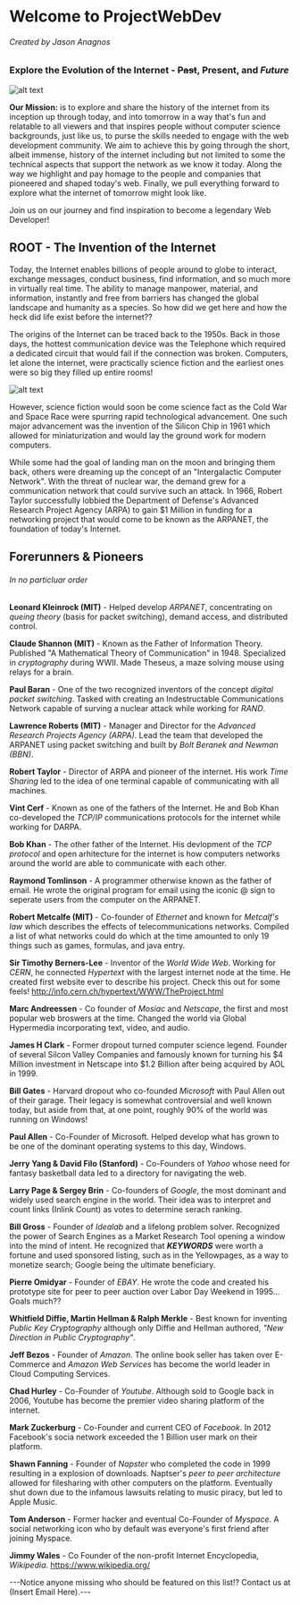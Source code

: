 # Welcome to **ProjectWebDev**
###### Created by Jason Anagnos
### Explore the Evolution of the Internet - ~~Past~~, **Present**, and **_Future_** 
![alt text](https://images.unsplash.com/photo-1451187580459-43490279c0fa?ixid=MnwxMjA3fDB8MHxzZWFyY2h8NHx8aW50ZXJuZXR8ZW58MHx8MHx8&ixlib=rb-1.2.1&auto=format&fit=crop&w=500&q=60 "nasa")  

**Our Mission:** is to explore and share the history of the internet from its inception up through today, and into tomorrow in a way that's fun and relatable to all viewers and that  inspires people without computer science backgrounds, just like us, to purse the skills needed to engage with the web development community. We aim to achieve this by going through the short, albeit immense, history of the internet including but not limited to some the technical aspects that support the network as we know it today. Along the way we highlight and pay homage to the people and companies that pioneered and shaped today's web. Finally, we pull everything forward to explore what the internet of tomorrow might look like.  

Join us on our journey and find inspiration to become a legendary Web Developer!

## ROOT - The Invention of the Internet

Today, the Internet enables billions of people around to globe to interact, exchange messages, conduct business, find information, and so much more in virtually real time.
The ability to manage manpower, material, and information, instantly and free from barriers has changed the global landscape and humanity as a species. So how did we get here and how the heck did life exist before the internet??

The origins of the Internet can be traced back to the 1950s. Back in those days, the hottest communication device was the Telephone which required a dedicated circuit that would fail if the connection was broken. Computers, let alone the internet, were practically science fiction and the earliest ones were so big they filled up entire rooms!  

![alt text](http://1.bp.blogspot.com/-0JIpYaBYwAg/VbFIJvzujuI/AAAAAAAACAE/9-Uj6Sh-xas/s1600/121121034453-witch-computer-restoration-uk-story-top.jpg)  

However, science fiction would soon be come science fact as the Cold War and Space Race were spurring rapid technological advancement. One such major advancement was the invention of the Silicon Chip in 1961 which allowed for miniaturization and would lay the ground work for modern computers.  

While some had the goal of landing man on the moon and bringing them back, others were dreaming up the concept of an "Intergalactic Computer Network". With the threat of nuclear war, the demand grew for a communication network that could survive such an attack. In 1966, Robert Taylor successfully lobbied the Department of Defense's Advanced Research Project Agency (ARPA) to gain $1 Million in funding for a networking project that would come to be known as the ARPANET, the foundation of today's Internet.  



## Forerunners & Pioneers
###### In no particluar order
**Leonard Kleinrock (MIT)** - Helped develop *ARPANET*, concentrating on *queing theory* (basis for packet switching), demand access, and distributed control.  

**Claude Shannon (MIT)** - Known as the Father of Information Theory. Published "A Mathematical Theory of Communication" in 1948. Specialized in *cryptography* during WWII. Made Theseus, a maze solving mouse using relays for a brain. 

**Paul Baran** - One of the two recognized inventors of the concept *digital packet switching*. Tasked with creating an Indestructable Communications Network capable of surving a nuclear attack while working for *RAND*.  

**Lawrence Roberts (MIT)** - Manager and Director for the *Advanced Research Projects Agency (ARPA)*. Lead the team that developed the ARPANET using packet switching and built by *Bolt Beranek and Newman (BBN)*.  

**Robert Taylor** - Director of ARPA and pioneer of the internet. His work *Time Sharing* led to the idea of one terminal capable of communicating with all machines.  

**Vint Cerf** - Known as one of the fathers of the Internet. He and Bob Khan co-developed the *TCP/IP* communications protocols for the internet while working for DARPA.  

**Bob Khan** - The other father of the Internet. His devlopment of the *TCP protocol* and open arhitecture for the internet is how computers networks around the world are able to communicate with each other.  

**Raymond Tomlinson** - A programmer otherwise known as the father of email. He wrote the original program for email using the iconic @ sign to seperate users from the computer on the ARPANET.  

**Robert Metcalfe (MIT)** - Co-founder of *Ethernet* and known for *Metcalf's law* which describes the effects of telecommunications networks. Compiled a list of what networks could do which at the time amounted to only 19 things such as games, formulas, and java entry.  

**Sir Timothy Berners-Lee** - Inventor of the *World Wide Web*. Working for *CERN*, he connected *Hypertext* with the largest internet node at the time. He created first website ever to describe his project. Check this out for some feels! http://info.cern.ch/hypertext/WWW/TheProject.html  

**Marc Andreessen** - Co founder of *Mosiac* and *Netscape*, the first and most popular web broswers at the time. Changed the world via Global Hypermedia incorporating text, video, and audio.  

**James H Clark** - Former dropout turned computer science legend. Founder of several Silcon Valley Companies and famously known for turning his $4 Million investment in Netscape into $1.2 Billion after being acquired by AOL in 1999.  

**Bill Gates** - Harvard dropout who co-founded *Microsoft* with Paul Allen out of their garage. Their legacy is somewhat controversial and well known today, but aside from that, at one point, roughly 90% of the world was running on Windows!  

**Paul Allen** - Co-Founder of Microsoft. Helped develop what has grown to be one of the dominant operating systems to this day, Windows.  

**Jerry Yang & David Filo (Stanford)** - Co-Founders of *Yahoo* whose need for fantasy basketball data led to a directory for navigating the web.  

**Larry Page & Sergey Brin** - Co-founders of *Google*, the most dominant and widely used search engine in the world. Their idea was to interpret and count links (Inlink Count) as votes to determine serach ranking.  

**Bill Gross** - Founder of *Idealab* and a lifelong problem solver. Recognized the power of Search Engines as a Market Research Tool opening a window into the mind of intent. He recognized that **_KEYWORDS_** were worth a fortune and used sponsored listing, such as in the Yellowpages, as a way to monetize search; Google being the ultimate beneficiary.  

**Pierre Omidyar** - Founder of *EBAY*. He wrote the code and created his prototype site for peer to peer auction over Labor Day Weekend in 1995... Goals much??  

**Whitfield Diffie, Martin Hellman & Ralph Merkle** - Best known for inventing *Public Key Cryptography* although only Diffie and Hellman authored, *"New Direction in Public Cryptography"*.  

**Jeff Bezos** - Founder of *Amazon*. The online book seller has taken over E-Commerce and *Amazon Web Services* has become the world leader in Cloud Computing Services.  

**Chad Hurley** - Co-Founder of *Youtube*. Although sold to Google back in 2006, Youtube has become the premier video sharing platform of the internet.  

**Mark Zuckerburg** - Co-Founder and current CEO of *Facebook*. In 2012 Facebook's socia network exceeded the 1 Billion user mark on their platform.  

**Shawn Fanning** - Founder of *Napster* who completed the code in 1999 resulting in a explosion of downloads. Naptser's *peer to peer architecture* allowed for filesharing with other computers on the platform. Eventually shut down due to the infamous lawsuits relating to music piracy, but led to Apple Music.  

**Tom Anderson** - Former hacker and eventual Co-Founder of *Myspace*. A social networking icon who by default was everyone's first friend after joining Myspace.  

**Jimmy Wales** - Co Founder of the non-profit Internet Encyclopedia, *Wikipedia*. https://www.wikipedia.org/  

---Notice anyone missing who should be featured on this list!? Contact us at (Insert Email Here).---



